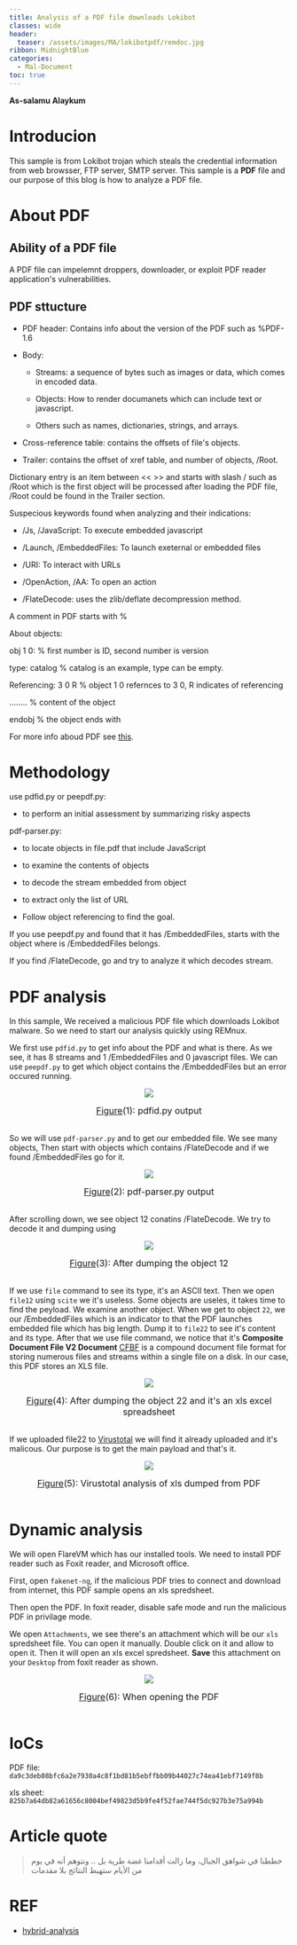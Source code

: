 ```yaml
---
title: Analysis of a PDF file downloads Lokibot 
classes: wide
header:
  teaser: /assets/images/MA/lokibotpdf/remdoc.jpg
ribbon: MidnightBlue
categories:
  - Mal-Document
toc: true
---
```


**As-salamu Alaykum**

# Introducion

This sample is from Lokibot trojan which steals the credential information from web browsser, FTP server, SMTP server. This sample is a **PDF** file and our purpose of this blog is how to analyze a PDF file.

# About PDF

## Ability of a PDF file

A PDF file can impelemnt droppers, downloader, or exploit PDF reader application's vulnerabilities. 

## PDF sttucture

- PDF header: Contains info about the version of the PDF such as %PDF-1.6

- Body: 
  
  - Streams: a sequence of bytes such as images or data, which comes in encoded data.

  - Objects: How to render documanets which can include text or javascript.

  - Others such as names, dictionaries, strings, and arrays.

- Cross-reference table: contains the offsets of file's objects.

- Trailer: contains the offset of xref table, and number of objects, /Root.

Dictionary entry is an item between << >> and starts with slash / such as /Root which is the first object will be processed after loading the PDF file, /Root could be found in the Trailer section.

Suspecious keywords found when analyzing and their indications:

 - /Js, /JavaScript: To execute embedded javascript

 - /Launch, /EmbeddedFiles: To launch exeternal or embedded files

 - /URI: To interact with URLs

 - /OpenAction, /AA: To open an action

 - /FlateDecode: uses the zlib/deflate decompression method.

A comment in PDF starts with %

About objects:

obj 1 0: % first number is ID, second number is version

type: catalog % catalog is an example, type can be empty.

Referencing: 3 0 R % object 1 0 refernces to 3 0, R indicates of referencing

........ % content of the object

endobj % the object ends with

For more info aboud PDF see [this](https://www.pdfprof.com/PDF_Image.php?idt=6197&t=41).

# Methodology 

use pdfid.py or peepdf.py:

 - to perform an initial assessment by summarizing risky aspects

pdf-parser.py: 

 - to locate objects in file.pdf that include JavaScript

 - to examine the contents of objects

 - to decode the stream embedded from object

 - to extract only the list of URL

 - Follow object referencing to find the goal.

If you use peepdf.py and found that it has /EmbeddedFiles, starts with the object where is /EmbeddedFiles belongs.

If you find /FlateDecode, go and try to analyze it which decodes stream.

# PDF analysis

In this sample, We received a malicious PDF file which downloads Lokibot malware. So we need to start our analysis quickly using REMnux.

We first use `pdfid.py` to get info about the PDF and what is there. As we see, it has 8 streams and 1 /EmbeddedFiles and 0 javascript files. We can use `peepdf.py` to get which object contains the /EmbeddedFiles but an error occured running. 

<p align="center">
  <img src="/assets/images/MA/lokibotpdf/1.png" />
</p>
<center><font size="3"> <u>Figure</u>(1): pdfid.py output<u></u> </font></center>
<br>

So we will use `pdf-parser.py` and to get our embedded file. We see many objects, Then start with objects which contains /FlateDecode and if we found /EmbeddedFiles go for it. 

<p align="center">
  <img src="/assets/images/MA/lokibotpdf/2.png" />
</p>
<center><font size="3"> <u>Figure</u>(2): pdf-parser.py output<u></u> </font></center>
<br>

After scrolling down, we see object 12 conatins /FlateDecode. We try to decode it and dumping using 

<p align="center">
  <img src="/assets/images/MA/lokibotpdf/3.png" />
</p>
<center><font size="3"> <u>Figure</u>(3): After dumping the object 12<u></u> </font></center>
<br>

If we use `file` command to see its type, it's an ASCII text. Then we open `file12` using `scite` we it's useless. Some objects are useles, it takes time to find the peyload. We examine another object. When we get to object `22`, we our /EmbeddedFiles which is an indicator to that the PDF launches embedded file which has big length. Dump it to `file22` to see it's content and its type. After that we use file command, we notice that it's **Composite Document File V2 Document**  [CFBF](https://en.wikipedia.org/wiki/Compound_File_Binary_Format) is a compound document file format for storing numerous files and streams within a single file on a disk. In our case, this PDF stores an XLS file. 

<p align="center">
  <img src="/assets/images/MA/lokibotpdf/4.png" />
</p>
<center><font size="3"> <u>Figure</u>(4): After dumping the object 22 and it's an xls excel spreadsheet<u></u> </font></center>
<br>

If we uploaded file22 to [Virustotal](https://www.virustotal.com/gui/file/825b7a64db82a61656c8004bef49823d5b9fe4f52fae744f5dc927b3e75a994b/detection) we will find it already uploaded and it's malicous. Our purpose is to get the main payload and that's it. 

<p align="center">
  <img src="/assets/images/MA/lokibotpdf/5.png" />
</p>
<center><font size="3"> <u>Figure</u>(5): Virustotal analysis of xls dumped from PDF<u></u> </font></center>
<br>


# Dynamic analysis

We will open FlareVM which has our installed tools. We need to install PDF reader such as Foxit reader, and Microsoft office. 

First, open `fakenet-ng`, if the malicious PDF tries to connect and download from internet, this PDF sample opens an xls spredsheet.

Then open the PDF. In foxit reader, disable safe mode and run the malicious PDF in privilage mode. 

We open `Attachments`, we see there's an attachment which will be our `xls` spredsheet file. You can open it manually. Double click on it and allow to open it. Then it will open an xls excel spredsheet. **Save** this attachment on your `Desktop` from foxit reader as shown. 

<p align="center">
  <img src="/assets/images/MA/lokibotpdf/6.png" />
</p>
<center><font size="3"> <u>Figure</u>(6): When opening the PDF<u></u> </font></center>
<br>


# IoCs

PDF file: `da9c3deb08bfc6a2e7930a4c8f1bd81b5ebffbb09b44027c74ea41ebf7149f8b`

xls sheet: `825b7a64db82a61656c8004bef49823d5b9fe4f52fae744f5dc927b3e75a994b`


# Article quote

> خططنا في شواهق الجبال، وما زالت أقدامنا غضة طرية بل .. ونتوهم أنه في يوم من الأيام ستهبط النتائج بلا مقدمات


# REF

- [hybrid-analysis](https://hybrid-analysis.com/sample/da9c3deb08bfc6a2e7930a4c8f1bd81b5ebffbb09b44027c74ea41ebf7149f8b/62dd55e6713b0c2fa0315c06)
